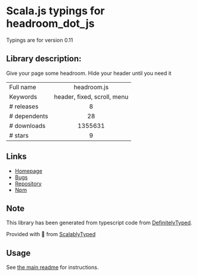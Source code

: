 
# Scala.js typings for headroom_dot_js

Typings are for version 0.11

## Library description:
Give your page some headroom. Hide your header until you need it

|                    |                 |
| ------------------ | :-------------: |
| Full name          | headroom.js |
| Keywords           | header, fixed, scroll, menu |
| # releases         | 8 |
| # dependents       | 28 |
| # downloads        | 1355631 |
| # stars            | 9 |

## Links
- [Homepage](http://wicky.nillia.ms/headroom.js)
- [Bugs](https://github.com/WickyNilliams/headroom.js/issues)
- [Repository](https://github.com/WickyNilliams/headroom.js)
- [Npm](https://www.npmjs.com/package/headroom.js)
    


## Note
This library has been generated from typescript code from [DefinitelyTyped](https://definitelytyped.org).

Provided with :purple_heart: from [ScalablyTyped](https://github.com/oyvindberg/ScalablyTyped)

## Usage
See [the main readme](../../readme.md) for instructions.



